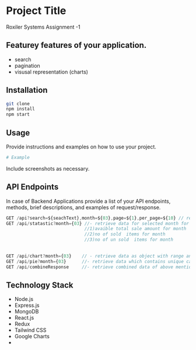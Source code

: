 # Project Title
Roxiler Systems Assignment -1 



## Featurey features of your application.
- search
- pagination
- visusal representation (charts)


## Installation
```bash
git clone  
npm install 
npm start
```

## Usage
Provide instructions and examples on how to use your project.

```bash
# Example
```

Include screenshots as necessary.


## API Endpoints
In case of Backend Applications provide a list of your API endpoints, methods, brief descriptions, and examples of request/response.
```javascript
GET /api?search=${seachText},month=${03},page=${1},per_page=${10} // retrieve data according query params (search="",month=02,page=1,per_page=10)
GET /api/statastic?month={03} //- retrieve data for selected month for 
                              //1)avaible total sale amount for month 
                              //2)no of sold  items for month 
                              //3)no of un sold  items for month 
                              
                               
GET /api/chart?month={03}    // - retrieve data as object with range and  no of items in that range
GET /api/pie?month={03}      //- retrieve data which contains unique categories of that month no of items of that category
GET /api/combineResponse     //- retrieve combined data of above mentioned 3 endpoints

```

## Technology Stack

- Node.js
- Express.js
- MongoDB
- React.js
- Redux
- Tailwind CSS
- Google Charts
- 
